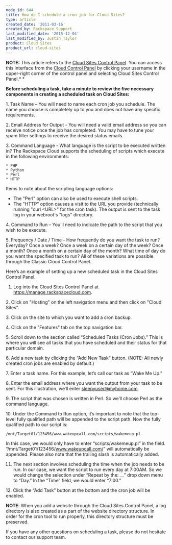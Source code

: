 ```yaml
---
node_id: 644
title: How do I schedule a cron job for Cloud Sites?
type: article
created_date: '2011-03-16'
created_by: Rackspace Support
last_modified_date: '2015-12-04'
last_modified_by: Justin Taylor
product: Cloud Sites
product_url: cloud-sites
---
```


**NOTE:** This article refers to the [Cloud Sites Control
Panel](https://manage.rackspacecloud.com/). You can access this
interface from the [Cloud Control Panel](https://mycloud.rackspace.com/)
by clicking your username in the upper-right corner of the control panel
and selecting Cloud Sites Control Panel.*
*

**Before scheduling a task, take a minute to review the five necessary
components in creating a scheduled task on Cloud Sites:**

1\. Task Name &ndash; You will need to name each cron job you schedule. The
name you choose is completely up to you and does not have any specific
requirements.

2\. Email Address for Output - You will need a valid email address so you
can receive notice once the job has completed. You may have to tune your
spam filter settings to receive the desired status emails.

3\. Command Language - What language is the script to be executed written
in? The Rackspace Cloud supports the scheduling of scripts which execute
in the following environments:

    * PHP
    * Python
    * Perl
    * HTTP

Items to note about the scripting language options:

-   The "Perl" option can also be used to execute shell scripts.
-   The "HTTP" option causes a visit to the URL you provide (technically
    running "curl &lt;URL&gt;" for the cron task).  The output is sent
    to the task log in your webroot's "logs" directory.

4\. Command to Run &ndash; You&rsquo;ll need to indicate the path to the script that
you wish to be execute.

5\. Frequency / Date / Time - How frequently do you want the task to run?
Everyday? Once a week? Once a week on a certain day of the week? Once a
month? Once a month on a certain day of the month? What time of day do
you want the specified task to run? All of these variations are possible
through the Classic Cloud Control Panel.


Here&rsquo;s an example of setting up a new scheduled task in the Cloud Sites
Control Panel.


1. Log into the Cloud Sites Control Panel at
<https://manage.rackspacecloud.com>.

2\. Click on "Hosting" on the left navigation menu and then click on
"Cloud Sites".

3\. Click on the site to which you want to add a cron backup.

4\. Click on the "Features" tab on the top navigation bar.

5\. Scroll down to the section called &ldquo;Scheduled Tasks (Cron Jobs).&rdquo; This
is where you will see all tasks that you have scheduled and their status
for that particular domain.

6\. Add a new task by clicking the &ldquo;Add New Task&rdquo; button. (NOTE: All
newly created cron jobs are enabled by default.)

7\. Enter a task name. For this example, let&rsquo;s call our task as &ldquo;Wake Me
Up.&rdquo;

8\. Enter the email address where you want the output from your task to
be sent. For this illustration, we&rsquo;ll enter sleepyuser@myhome.com.

9\. The script that was chosen is written in Perl. So we&rsquo;ll choose Perl
as the command language.

10\. Under the Command to Run option, it&rsquo;s important to note that the
top-level fully qualified path will be appended to the script path. Now
the fully qualified path to our script is:

    /mnt/Target01/123456/www.wakeupcall.com/scripts/wakemeup.pl

In this case, we would only have to enter &ldquo;scripts/wakemeup.pl&rdquo; in the
field. &ldquo;/mnt/Target01/123456/www.wakeupcall.com/&rdquo; will automatically be
appended. Please also note that the trailing slash is automatically
added.


11. The next section involves scheduling the time when the job needs to
be run. In our case, we want the script to run every day at 7:00AM. So
we would change the selection under &ldquo;Repeat by the: \_\_&rdquo; drop down menu
to &ldquo;Day.&rdquo; In the &ldquo;Time&rdquo; field, we would enter &ldquo;7:00.&rdquo;

12\. Click the &ldquo;Add Task&rdquo; button at the bottom and the cron job will be
enabled.


**NOTE**: When you add a website through the Cloud Sites Control Panel,
a log directory is also created as a part of the website directory
structure. In order for the cron tool to run properly, this directory
structure must be preserved.

If you have any other questions on scheduling a task, please do not
hesitate to contact our support team.

